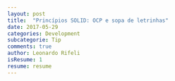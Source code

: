 ```yaml
---
layout: post
title:  "Princípios SOLID: OCP e sopa de letrinhas"
date: 2017-05-29
categories: Development
subcategorie: Tip
comments: true
author: Leonardo Rifeli
isResume: 1
resume: resume
---
```

